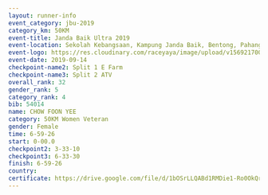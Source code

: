 ```yaml
---
layout: runner-info 
event_category: jbu-2019 
category_km: 50KM 
event-title: Janda Baik Ultra 2019
event-location: Sekolah Kebangsaan, Kampung Janda Baik, Bentong, Pahang, Malaysia 
event-logo: https://res.cloudinary.com/raceyaya/image/upload/v1569217009/logo/janda-baik_vch1pc.jpg 
event-date: 2019-09-14 
checkpoint-name2: Split 1 E Farm 
checkpoint-name3: Split 2 ATV 
overall_rank: 32
gender_rank: 5
category_rank: 4
bib: 54014
name: CHOW FOON YEE
category: 50KM Women Veteran
gender: Female
time: 6-59-26
start: 0-00.0
checkpoint2: 3-33-10
checkpoint3: 6-33-30
finish: 6-59-26
country: 
certificate: https://drive.google.com/file/d/1bOSrLLQABd1RMDie1-Ro0OkQrINtKqEq/view?usp=sharing
---
```

